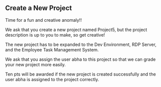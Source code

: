 Create a New Project
--------

Time for a fun and creative anomaly!!

We ask that you create a new project named Project5, but the project description is up to you to make, so get creative!

The new project has to be expanded to the Dev Environment, RDP Server, and the Employee Task Management System.

We ask that you assign the user abha to this project so that we can grade your new project more easily.

Ten pts will be awarded if the new project is created successfully and the user abha is assigned to the project correctly.